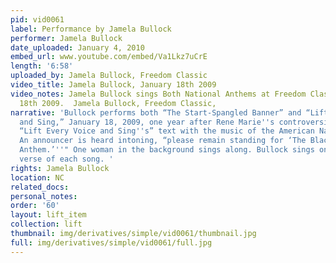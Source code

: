 ```yaml
---
pid: vid0061
label: Performance by Jamela Bullock
performer: Jamela Bullock
date_uploaded: January 4, 2010
embed_url: www.youtube.com/embed/Va1Lkz7uCrE
length: '6:58'
uploaded_by: Jamela Bullock, Freedom Classic
video_title: Jamela Bullock, January 18th 2009
video_notes: Jamela Bullock sings Both National Anthems at Freedom Classic January
  18th 2009.  Jamela Bullock, Freedom Classic,
narrative: 'Bullock performs both “The Start-Spangled Banner” and “Lift Every Voice
  and Sing,” January 18, 2009, one year after Rene Marie''s controversial fusing of
  “Lift Every Voice and Sing''s” text with the music of the American National Anthem.
  An announcer is heard intoning, “please remain standing for ‘The Black National
  Anthem.’''" One woman in the background sings along. Bullock sings only the first
  verse of each song. '
rights: Jamela Bullock
location: NC
related_docs: 
personal_notes: 
order: '60'
layout: lift_item
collection: lift
thumbnail: img/derivatives/simple/vid0061/thumbnail.jpg
full: img/derivatives/simple/vid0061/full.jpg
---
```

